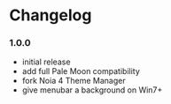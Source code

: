 # Changelog

### 1.0.0
- initial release
- add full Pale Moon compatibility
- fork Noia 4 Theme Manager
- give menubar a background on Win7+